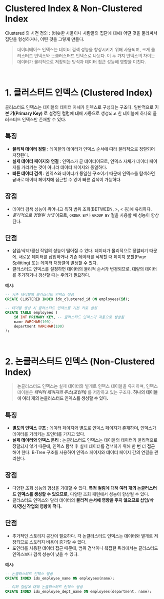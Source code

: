 # Clustered Index & Non-Clustered Index

Clustered 의 사전 정의 : (비슷한 사물이나 사람들의 집단에 대해) 어떤 것을 둘러싸서 집단을 형성하거나, 어떤 것을 그렇게 만들다.

> 데이터베이스 인덱스는 데이터 검색 성능을 향상시키기 위해 사용되며, 크게 클러스터드 인덱스와 논클러스터드 인덱스로 나뉜다.
> 이 두 가지 인덱스의 차이는 데이터가 물리적으로 저장되는 방식과 데이터 접근 성능에 영향을 미친다.

<br/>

# 1. 클러스터드 인덱스 (Clustered Index)
클러스터드 인덱스는 테이블의 데이터 자체가 인덱스로 구성되는 구조다. 일반적으로 **기본 키(Primary Key)** 로 설정된 컬럼에 대해 자동으로 생성되고 한 테이블에 하나의 클러스터드 인덱스만 존재할 수 있다.


특징
---

- **물리적 데이터 정렬** : 테이블의 데이터가 인덱스 순서에 따라 물리적으로 정렬되어 저장된다.
- **실제 데이터 페이지와 연결** : 인덱스가 곧 데이터이므로, 인덱스 자체가 데이터 페이지를 가리키는 것이 아니라 데이터 페이지와 동일하다.
- **빠른 데이터 검색** : 인덱스와 데이터가 동일한 구조이기 때문에 인덱스를 탐색하면 곧바로 데이터 페이지에 접근할 수 있어 빠른 검색이 가능하다.

장점
---

- 데이터 검색 성능이 뛰어나고 특히 범위 조회(BETWEEN, >, < 등)에 유리하다.
- _물리적으로 정렬된 상태_ 이므로, `ORDER BY`나 `GROUP BY` 절을 사용할 때 성능이 향상된다.

단점
---

- 삽입/삭제/갱신 작업의 성능이 떨어질 수 있다. 데이터가 물리적으로 정렬되기 때문에, 새로운 데이터를 삽입하거나 기존 데이터를 삭제할 때 페이지 분할(Page Splitting) 또는 데이터 재정렬이 발생할 수 있다.
- 클러스터드 인덱스를 설정하면 데이터의 물리적 순서가 변경되므로, 대량의 데이터를 추가하거나 갱신할 때는 주의가 필요하다.

예시:

```sql
-- 기존 테이블에 클러스터드 인덱스 생성
CREATE CLUSTERED INDEX idx_clustered_id ON employees(id);

-- 테이블 생성 시 클러스터드 인덱스를 기본 키로 설정
CREATE TABLE employees (
    id INT PRIMARY KEY, -- 클러스터드 인덱스가 자동으로 생성됨
    name VARCHAR(100),
    department VARCHAR(100)
);
```

<br/>

# 2. 논클러스터드 인덱스 (Non-Clustered Index)
> 논클러스터드 인덱스는 실제 데이터와 별개로 인덱스 테이블을 유지하며, 인덱스 테이블은 ___데이터 페이지의 주소(포인터)___ 를 저장하고 있는 구조다.
> __하나의 테이블에 여러 개의 논클러스터드 인덱스를 생성할 수 있다.__

특징
---

- __별도의 인덱스 구조__ : 데이터 페이지와 별도로 인덱스 페이지가 존재하며, 인덱스가 데이터를 가리키는 포인터를 가지고 있다.
- __실제 데이터와 인덱스 분리__ : 논클러스터드 인덱스는 테이블의 데이터가 물리적으로 정렬되지 않기 때문에, 인덱스 탐색 후 실제 데이터를 검색하기 위해 한 번 더 접근해야 한다.
B-Tree 구조를 사용하여 인덱스 페이지와 데이터 페이지 간의 연결을 관리한다.

장점
---
- 다양한 조회 성능의 향상을 기대할 수 있다. __특정 컬럼에 대해 여러 개의 논클러스터드 인덱스를 생성할 수 있으므로,__ 다양한 조회 패턴에서 성능이 향상될 수 있다.
- 클러스터드 인덱스와 달리 데이터의 __물리적 순서에 영향을 주지 않으므로 삽입/삭제/갱신 작업의 영향이 적다.__

단점
---
- 추가적인 스토리지 공간이 필요하다. 각 논클러스터드 인덱스는 데이터와 별개로 저장되므로 스토리지 비용이 증가할 수 있다.
- 포인터를 사용한 데이터 접근 때문에, 범위 검색이나 복잡한 쿼리에서는 클러스터드 인덱스보다 검색 성능이 낮을 수 있다.

예시:
```sql
-- 논클러스터드 인덱스 생성
CREATE INDEX idx_employee_name ON employees(name);

-- 여러 컬럼에 대해 논클러스터드 인덱스 생성
CREATE INDEX idx_employee_dept_name ON employees(department, name);
```
